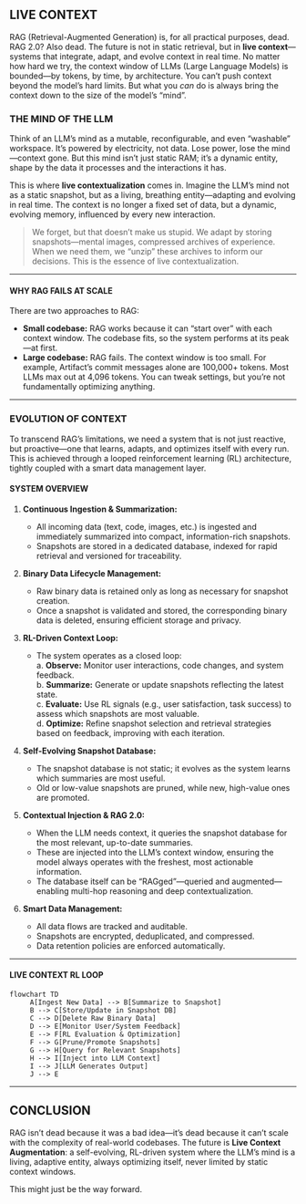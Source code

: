 ## LIVE CONTEXT

RAG (Retrieval-Augmented Generation) is, for all practical purposes, dead. RAG 2.0? Also dead. The future is not in static retrieval, but in **live context**—systems that integrate, adapt, and evolve context in real time.
No matter how hard we try, the context window of LLMs (Large Language Models) is bounded—by tokens, by time, by architecture. You can’t push context beyond the model’s hard limits. But what you *can* do is always bring the context down to the size of the model’s “mind”.

### THE MIND OF THE LLM

Think of an LLM’s mind as a mutable, reconfigurable, and even “washable” workspace. It’s powered by electricity, not data. Lose power, lose the mind—context gone. But this mind isn’t just static RAM; it’s a dynamic entity, shape by the data it processes and the interactions it has.

This is where **live contextualization** comes in. Imagine the LLM’s mind not as a static snapshot, but as a living, breathing entity—adapting and evolving in real time. The context is no longer a fixed set of data, but a dynamic, evolving memory, influenced by every new interaction.

> We forget, but that doesn’t make us stupid. We adapt by storing snapshots—mental images, compressed archives of experience. When we need them, we “unzip” these archives to inform our decisions. This is the essence of live contextualization.

---

#### WHY RAG FAILS AT SCALE

There are two approaches to RAG:

- **Small codebase:** RAG works because it can “start over” with each context window. The codebase fits, so the system performs at its peak—at first.
- **Large codebase:** RAG fails. The context window is too small. For example, Artifact’s commit messages alone are 100,000+ tokens. Most LLMs max out at 4,096 tokens. You can tweak settings, but you’re not fundamentally optimizing anything.

---

### EVOLUTION OF CONTEXT

To transcend RAG’s limitations, we need a system that is not just reactive, but proactive—one that learns, adapts, and optimizes itself with every run. This is achieved through a looped reinforcement learning (RL) architecture, tightly coupled with a smart data management layer.

#### SYSTEM OVERVIEW

1. **Continuous Ingestion & Summarization:**  
    - All incoming data (text, code, images, etc.) is ingested and immediately summarized into compact, information-rich snapshots.
    - Snapshots are stored in a dedicated database, indexed for rapid retrieval and versioned for traceability.

2. **Binary Data Lifecycle Management:**  
    - Raw binary data is retained only as long as necessary for snapshot creation.
    - Once a snapshot is validated and stored, the corresponding binary data is deleted, ensuring efficient storage and privacy.

3. **RL-Driven Context Loop:**  
    - The system operates as a closed loop:  
      a. **Observe:** Monitor user interactions, code changes, and system feedback.  
      b. **Summarize:** Generate or update snapshots reflecting the latest state.  
      c. **Evaluate:** Use RL signals (e.g., user satisfaction, task success) to assess which snapshots are most valuable.  
      d. **Optimize:** Refine snapshot selection and retrieval strategies based on feedback, improving with each iteration.

4. **Self-Evolving Snapshot Database:**  
    - The snapshot database is not static; it evolves as the system learns which summaries are most useful.
    - Old or low-value snapshots are pruned, while new, high-value ones are promoted.

5. **Contextual Injection & RAG 2.0:**  
    - When the LLM needs context, it queries the snapshot database for the most relevant, up-to-date summaries.
    - These are injected into the LLM’s context window, ensuring the model always operates with the freshest, most actionable information.
    - The database itself can be “RAGged”—queried and augmented—enabling multi-hop reasoning and deep contextualization.

6. **Smart Data Management:**  
    - All data flows are tracked and auditable.
    - Snapshots are encrypted, deduplicated, and compressed.
    - Data retention policies are enforced automatically.

---

#### LIVE CONTEXT RL LOOP

```mermaid
flowchart TD
     A[Ingest New Data] --> B[Summarize to Snapshot]
     B --> C[Store/Update in Snapshot DB]
     C --> D[Delete Raw Binary Data]
     D --> E[Monitor User/System Feedback]
     E --> F[RL Evaluation & Optimization]
     F --> G[Prune/Promote Snapshots]
     G --> H[Query for Relevant Snapshots]
     H --> I[Inject into LLM Context]
     I --> J[LLM Generates Output]
     J --> E
```

---

## CONCLUSION

RAG isn’t dead because it was a bad idea—it’s dead because it can’t scale with the complexity of real-world codebases. The future is **Live Context Augmentation**: a self-evolving, RL-driven system where the LLM’s mind is a living, adaptive entity, always optimizing itself, never limited by static context windows.

This might just be the way forward.
